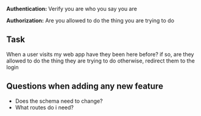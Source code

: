 **Authentication:** Verify you are who you say you are


**Authorization:** Are you allowed to do the thing you are trying to do


## Task
When a user visits my web app have they been here before? if so, are they allowed to do the thing they are trying to do otherwise, redirect them to the login

## Questions when adding any new feature
- Does the schema need to change?
- What routes do i need?
